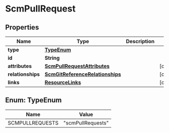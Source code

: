 

# ScmPullRequest


## Properties

| Name | Type | Description | Notes |
|------------ | ------------- | ------------- | -------------|
|**type** | [**TypeEnum**](#TypeEnum) |  |  |
|**id** | **String** |  |  |
|**attributes** | [**ScmPullRequestAttributes**](ScmPullRequestAttributes.md) |  |  [optional] |
|**relationships** | [**ScmGitReferenceRelationships**](ScmGitReferenceRelationships.md) |  |  [optional] |
|**links** | [**ResourceLinks**](ResourceLinks.md) |  |  [optional] |



## Enum: TypeEnum

| Name | Value |
|---- | -----|
| SCMPULLREQUESTS | &quot;scmPullRequests&quot; |



